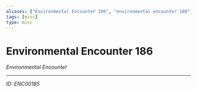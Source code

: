 ```yaml
---
aliases: ["Environmental Encounter 186", "environmental encounter 186", "186 Encounter Environmental"]
tags: [misc]
type: misc
---
```


# Environmental Encounter 186

*Environmental Encounter*

---
*ID: ENC00185*